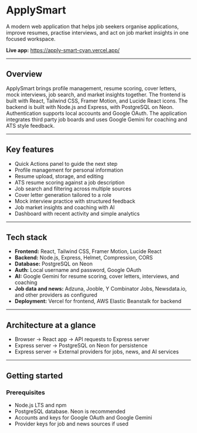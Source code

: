 # ApplySmart

A modern web application that helps job seekers organise applications, improve resumes, practise interviews, and act on job market insights in one focused workspace.

**Live app:** https://apply-smart-cyan.vercel.app/

---

## Overview
ApplySmart brings profile management, resume scoring, cover letters, mock interviews, job search, and market insights together. The frontend is built with React, Tailwind CSS, Framer Motion, and Lucide React icons. The backend is built with Node.js and Express, with PostgreSQL on Neon. Authentication supports local accounts and Google OAuth. The application integrates third party job boards and uses Google Gemini for coaching and ATS style feedback.

---

## Key features
* Quick Actions panel to guide the next step
* Profile management for personal information
* Resume upload, storage, and editing
* ATS resume scoring against a job description
* Job search and filtering across multiple sources
* Cover letter generation tailored to a role
* Mock interview practice with structured feedback
* Job market insights and coaching with AI
* Dashboard with recent activity and simple analytics

---

## Tech stack
* **Frontend:** React, Tailwind CSS, Framer Motion, Lucide React
* **Backend:** Node.js, Express, Helmet, Compression, CORS
* **Database:** PostgreSQL on Neon
* **Auth:** Local username and password, Google OAuth
* **AI:** Google Gemini for resume scoring, cover letters, interviews, and coaching
* **Job data and news:** Adzuna, Jooble, Y Combinator Jobs, Newsdata.io, and other providers as configured
* **Deployment:** Vercel for frontend, AWS Elastic Beanstalk for backend

---

## Architecture at a glance
* Browser → React app → API requests to Express server
* Express server → PostgreSQL on Neon for persistence
* Express server → External providers for jobs, news, and AI services

---

## Getting started

### Prerequisites
* Node.js LTS and npm
* PostgreSQL database. Neon is recommended
* Accounts and keys for Google OAuth and Google Gemini
* Provider keys for job and news sources if used

